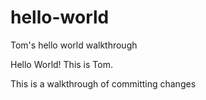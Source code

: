 # hello-world
Tom's hello world walkthrough

Hello World! This is Tom. 

This is a walkthrough of committing changes
